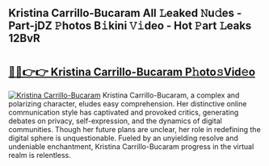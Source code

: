 ## Kristina Carrillo-Bucaram All 𝙻eaked 𝙽u𝚍es - Part-jDZ 𝙿hotos B𝚒kini 𝚅𝚒deo - Hot 𝙿art 𝙻eaks 12BvR

# <h2><a href="http://ld02va.urlbe.top/?page=Kristina+Carrillo-Bucaram">🔗🔗👉👉 Kristina Carrillo-Bucaram P𝚑oto𝚜Vid𝚎o</a></h2>

[![Kristina Carrillo-Bucaram](https://i.imgur.com/eBuTRDB.gif)](http://ld02va.urlbe.top/?page=Kristina+Carrillo-Bucaram)
Kristina Carrillo-Bucaram, a complex and polarizing character, eludes easy comprehension. Her distinctive online communication style has captivated and provoked critics, generating debates on privacy, self-expression, and the dynamics of digital communities. Though her future plans are unclear, her role in redefining the digital sphere is unquestionable. Fueled by an unyielding resolve and undeniable enchantment, Kristina Carrillo-Bucaram progress in the virtual realm is relentless.
